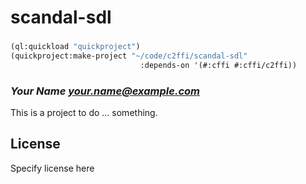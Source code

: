 # scandal-sdl
### 


```lisp
(ql:quickload "quickproject")
(quickproject:make-project "~/code/c2ffi/scandal-sdl"
                             :depends-on '(#:cffi #:cffi/c2ffi))
```

### _Your Name <your.name@example.com>_

This is a project to do ... something.

## License

Specify license here

